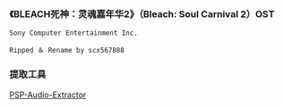 ### 《BLEACH死神：灵魂嘉年华2》（Bleach: Soul Carnival 2）OST

```
Sony Computer Entertainment Inc.

Ripped ＆ Rename by scx567888
```

### 提取工具

[PSP-Audio-Extractor](./PSP-Audio-Extractor) 